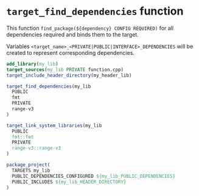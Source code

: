 # `target_find_dependencies` function

This function `find_package(${dependency} CONFIG REQUIRED)` for all dependencies required and binds them to the target.

Variables `<target_name>_<PRIVATE|PUBLIC|INTERFACE>_DEPENDENCIES` will be created to represent corresponding dependencies.

```cmake
add_library(my_lib)
target_sources(my_lib PRIVATE function.cpp)
target_include_header_directory(my_header_lib)

target_find_dependencies(my_lib
  PUBLIC
  fmt
  PRIVATE
  range-v3
)

target_link_system_libraries(my_lib
  PUBLIC
  fmt::fmt
  PRIVATE
  range-v3::range-v3
)

package_project(
  TARGETS my_lib
  PUBLIC_DEPENDENCIES_CONFIGURED ${my_lib_PUBLIC_DEPENDENCIES}
  PUBLIC_INCLUDES ${my_lib_HEADER_DIRECTORY}
)
```

